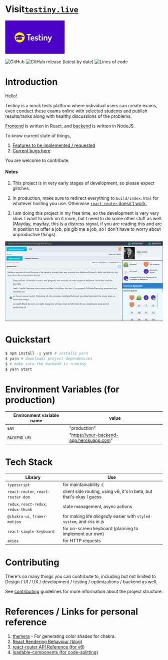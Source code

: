 # Visit[`testiny.live`](https://testiny.live)

![Screenshot](./images/testiny-logo.png)

![GitHub](https://img.shields.io/github/license/toxdes/testiny-web?style=for-the-badge)
![GitHub release (latest by date)](https://img.shields.io/github/v/release/toxdes/testiny-web?style=for-the-badge)
![Lines of code](https://img.shields.io/tokei/lines/github/toxdes/testiny-web?style=for-the-badge)

# Introduction

Hello!

Testiny is a mock tests platform where individual users can create exams, even conduct these exams online with selected students and publish results/ranks along with healthy discussions of the problems.

[Frontend](#tech-stack) is written in React, and [backend](https://github.com/toxdes/testiny-backend#tech-stack) is written in NodeJS.

To know current state of things,

1. [Features to be implemented / requested](https://github.com/toxdes/testiny-web/projects/1)
2. [Current bugs here](https://github.com/toxdes/testiny-web/projects/2)

You are welcome to contribute.

#### Notes

1. This project is in very early stages of development, so please expect glitches.

2. In production, make sure to redirect everything to `build/index.html` for whatever hosting you use. Otherwise [`react-router` doesn't work.](https://create-react-app.dev/docs/deployment/#serving-apps-with-client-side-routing)

3. I am doing this project in my free time, so the development is very very slow. I want to work on it more, but I need to do some other stuff as well. (Mayday, mayday, this is a distress signal, if you are reading this and are in position to offer a job, pls gib me a job, so I don't have to worry about unproductive things).

![Screenshot](./images/scr1.png)

# Quickstart

```sh
$ npm install -g yarn # installs yarn
$ yarn # downloads project dependencies
$ # make sure the backend is running
$ yarn start
```

# Environment Variables (for production)

| Environment variable name | value                                    |
| ------------------------- | ---------------------------------------- |
| `ENV`                     | "production"                             |
| `BACKEND_URL`             | "https://your-backend-app.herokuapp.com" |

# Tech Stack

| Library                               | Use                                                                    |
| ------------------------------------- | ---------------------------------------------------------------------- |
| `typescript`                          | for maintainability :(                                                 |
| `react-router`, `react-router-dom`    | client side routing, using v6, it's in beta, but that's okay I guess   |
| `redux`, `react-redux`, `redux-thunk` | state management, async actions                                        |
| `@chakra-ui`, `framer-motion`         | for making life _allegedly_ easier with `styled-system`, and css in js |
| `react-simple-keyboard`               | for on-screen keyboard (planning to implement our own)                 |
| `axios`                               | for HTTP requests                                                      |

# Contributing

There's so many things you can contribute to, including but not limited to Design / UI / UX / development / testing / optimizations / backend as well.

See [contributing](./contributing.md) guidelines for more information about the project structure.

# References / Links for personal reference

1. [themera](https://themera.vercel.app/) - For generating color shades for chakra.
2. [React Rendering Behaviour (blog)](https://blog.isquaredsoftware.com/2020/05/blogged-answers-a-mostly-complete-guide-to-react-rendering-behavior/#what-is-rendering)
3. [react-router API Reference (for v6)](https://github.com/ReactTraining/react-router/blob/dev/docs/api-reference.md)
4. [loadable-components (for code-splitting)](https://loadable-components.com/docs/getting-started/)

